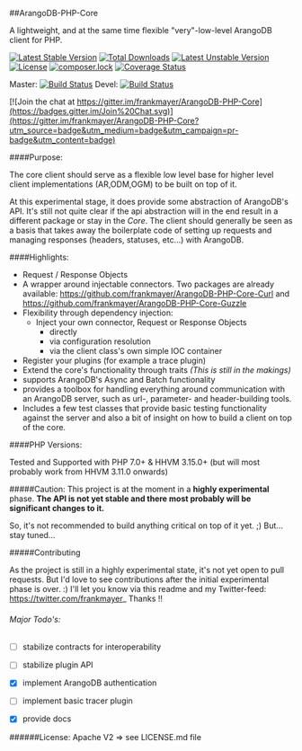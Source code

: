 ##ArangoDB-PHP-Core

A lightweight, and at the same time flexible "very"-low-level ArangoDB client for PHP.


[![Latest Stable Version](https://poser.pugx.org/frankmayer/arangodb-php-core/v/stable)](https://packagist.org/packages/frankmayer/arangodb-php-core)
[![Total Downloads](https://poser.pugx.org/frankmayer/arangodb-php-core/downloads)](https://packagist.org/packages/frankmayer/arangodb-php-core)
[![Latest Unstable Version](https://poser.pugx.org/frankmayer/arangodb-php-core/v/unstable)](https://packagist.org/packages/frankmayer/arangodb-php-core)
[![License](https://poser.pugx.org/frankmayer/arangodb-php-core/license)](https://packagist.org/packages/frankmayer/arangodb-php-core)
[![composer.lock](https://poser.pugx.org/frankmayer/arangodb-php-core/composerlock)](https://packagist.org/packages/frankmayer/arangodb-php-core)
[![Coverage Status](https://coveralls.io/repos/frankmayer/ArangoDB-PHP-Core/badge.png)](https://coveralls.io/r/frankmayer/ArangoDB-PHP-Core)

Master: [![Build Status](https://travis-ci.org/frankmayer/ArangoDB-PHP-Core.png?branch=master)](https://travis-ci.org/frankmayer/ArangoDB-PHP-Core)
Devel: [![Build Status](https://travis-ci.org/frankmayer/ArangoDB-PHP-Core.png?branch=devel)](https://travis-ci.org/frankmayer/ArangoDB-PHP-Core)

[![Join the chat at https://gitter.im/frankmayer/ArangoDB-PHP-Core](https://badges.gitter.im/Join%20Chat.svg)](https://gitter.im/frankmayer/ArangoDB-PHP-Core?utm_source=badge&utm_medium=badge&utm_campaign=pr-badge&utm_content=badge)

####Purpose:

The core client should serve as a flexible low level base for higher level client implementations (AR,ODM,OGM) to be built on top of it.

At this experimental stage, it does provide some abstraction of ArangoDB's API. It's still not quite clear if the api abstraction will in the end result in a different package or stay in the *Core*.
The client should generally be seen as a basis that takes away the boilerplate code of setting up requests and managing responses (headers, statuses, etc...) with ArangoDB.


####Highlights:

- Request / Response Objects
- A wrapper around injectable connectors. Two packages are already available: https://github.com/frankmayer/ArangoDB-PHP-Core-Curl and https://github.com/frankmayer/ArangoDB-PHP-Core-Guzzle
- Flexibility through dependency injection:
  - Inject your own connector, Request or Response Objects
     - directly
     - via configuration resolution
     - via the client class's own simple IOC container
- Register your plugins (for example a trace plugin)
- Extend the core's functionality through traits *(This is still in the makings)*
- supports ArangoDB's Async and Batch functionality
- provides a toolbox for handling everything around communication with an ArangoDB server, such as url-, parameter- and header-building tools.
- Includes a few test classes that provide basic testing functionality against the server and also a bit of insight on how to build a client on top of the core.


####PHP Versions:

Tested and Supported with PHP 7.0+ & HHVM 3.15.0+ (but will most probably work from HHVM 3.11.0 onwards)


#####Caution:
This project is at the moment in a __highly experimental__ phase.
**The API is not yet stable and there most probably will be significant changes to it.**

So, it's not recommended to build anything critical on top of it yet. ;)
But... stay tuned...


#####Contributing

As the project is still in a highly experimental state, it's not yet open to pull requests.
But I'd love to see contributions after the initial experimental phase is over. :)
I'll let you know via this readme and my Twitter-feed: https://twitter.com/frankmayer_
Thanks !!


###### Major Todo's:
- [ ] stabilize contracts for interoperability 
- [ ] stabilize plugin API
- [x] implement ArangoDB authentication
- [ ] implement basic tracer plugin
- [x] provide docs


######License:
Apache V2 => see LICENSE.md file
